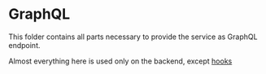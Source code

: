 # GraphQL

This folder contains all parts necessary to provide the service as GraphQL endpoint.

Almost everything here is used only on the backend, except [hooks](hooks)
